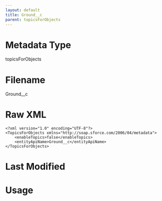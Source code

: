```yaml
---
layout: default
title: Ground__c
parent: topicsForObjects
---
```

# Metadata Type
topicsForObjects


# Filename 
Ground__c


# Raw XML
```
<?xml version="1.0" encoding="UTF-8"?>
<TopicsForObjects xmlns="http://soap.sforce.com/2006/04/metadata">
    <enableTopics>false</enableTopics>
    <entityApiName>Ground__c</entityApiName>
</TopicsForObjects>
```


# Last Modified


# Usage
